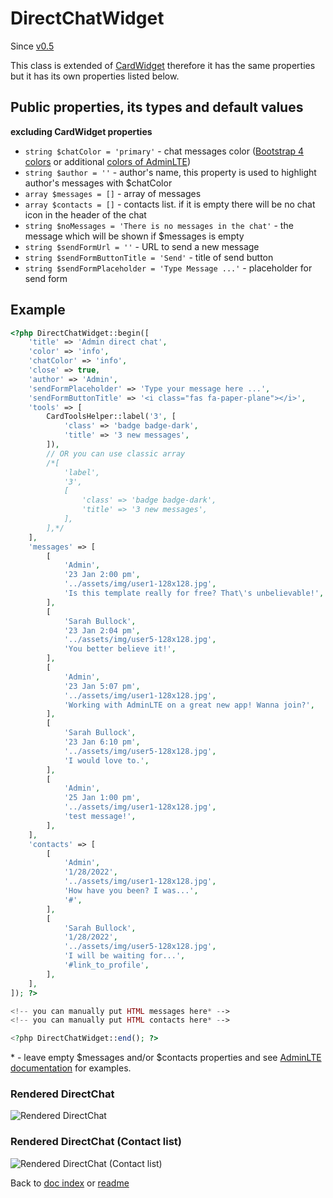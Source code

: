 # DirectChatWidget

Since [v0.5](https://github.com/co0lc0der/yii2-adminlte3-widgets/releases/tag/v0.5)

This class is extended of [CardWidget](CardWidget.md) therefore it has the same properties but it has its own properties listed below.

## Public properties, its types and default values

**excluding CardWidget properties**

- `string $chatColor = 'primary'` - chat messages color ([Bootstrap 4 colors](https://getbootstrap.com/docs/4.6/utilities/colors/) or additional [colors of AdminLTE](https://adminlte.io/docs/3.1//layout.html))
- `string $author = ''` - author's name, this property is used to highlight author's messages with $chatColor
- `array $messages = []` - array of messages
- `array $contacts = []` - contacts list. if it is empty there will be no chat icon in the header of the chat
- `string $noMessages = 'There is no messages in the chat'` - the message which will be shown if $messages is empty
- `string $sendFormUrl = ''` - URL to send a new message
- `string $sendFormButtonTitle = 'Send'` - title of send button
- `string $sendFormPlaceholder = 'Type Message ...'` - placeholder for send form

## Example

```php
<?php DirectChatWidget::begin([
	'title' => 'Admin direct chat',
	'color' => 'info',
	'chatColor' => 'info',
	'close' => true,
	'author' => 'Admin',
	'sendFormPlaceholder' => 'Type your message here ...',
	'sendFormButtonTitle' => '<i class="fas fa-paper-plane"></i>',
	'tools' => [
		CardToolsHelper::label('3', [
			'class' => 'badge badge-dark',
			'title' => '3 new messages',
		]),
		// OR you can use classic array
		/*[
			'label',
			'3',
			[
				'class' => 'badge badge-dark',
				'title' => '3 new messages',
			],
		],*/
	],
	'messages' => [
		[
			'Admin',
			'23 Jan 2:00 pm',
			'../assets/img/user1-128x128.jpg',
			'Is this template really for free? That\'s unbelievable!',
		],
		[
			'Sarah Bullock',
			'23 Jan 2:04 pm',
			'../assets/img/user5-128x128.jpg',
			'You better believe it!',
		],
		[
			'Admin',
			'23 Jan 5:07 pm',
			'../assets/img/user1-128x128.jpg',
			'Working with AdminLTE on a great new app! Wanna join?',
		],
		[
			'Sarah Bullock',
			'23 Jan 6:10 pm',
			'../assets/img/user5-128x128.jpg',
			'I would love to.',
		],
		[
			'Admin',
			'25 Jan 1:00 pm',
			'../assets/img/user1-128x128.jpg',
			'test message!',
		],
	],
	'contacts' => [
		[
			'Admin',
			'1/28/2022',
			'../assets/img/user1-128x128.jpg',
			'How have you been? I was...',
			'#',
		],
		[
			'Sarah Bullock',
			'1/28/2022',
			'../assets/img/user5-128x128.jpg',
			'I will be waiting for...',
			'#link_to_profile',
		],
	],
]); ?>

<!-- you can manually put HTML messages here* -->
<!-- you can manually put HTML contacts here* -->

<?php DirectChatWidget::end(); ?>
```

\* - leave empty $messages and/or $contacts properties and see [AdminLTE documentation](https://adminlte.io/docs/3.1/components/direct-chat.html) for examples.

### Rendered DirectChat

![Rendered DirectChat](https://pics.code-notes.ru/directchat_example1.png "Rendered DirectChat")

### Rendered DirectChat (Contact list)

![Rendered DirectChat (Contact list)](https://pics.code-notes.ru/directchat_example2.png "Rendered DirectChat (Contact list)")

Back to [doc index](index.md) or [readme](../README.md)
